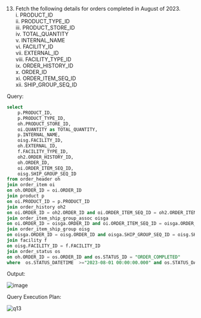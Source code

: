 13. Fetch the following details for orders completed in August of 2023.<br>
 i.    PRODUCT_ID<br>
 ii.   PRODUCT_TYPE_ID<br>
 iii.  PRODUCT_STORE_ID <br>
 iv.   TOTAL_QUANTITY<br>
 v.    INTERNAL_NAME <br>
 vi.   FACILITY_ID<br>
 vii.  EXTERNAL_ID <br>
 viii. FACILITY_TYPE_ID<br> 
 ix.   ORDER_HISTORY_ID<br>
 x.    ORDER_ID<br>
 xi.   ORDER_ITEM_SEQ_ID<br>
 xii.  SHIP_GROUP_SEQ_ID<br>

Query:
```sql
select
	p.PRODUCT_ID,
	p.PRODUCT_TYPE_ID,
	oh.PRODUCT_STORE_ID,
	oi.QUANTITY as TOTAL_QUANTITY,
	p.INTERNAL_NAME,
	oisg.FACILITY_ID,
	oh.EXTERNAL_ID,
	f.FACILITY_TYPE_ID,
	oh2.ORDER_HISTORY_ID,
	oh.ORDER_ID,
	oi.ORDER_ITEM_SEQ_ID,
	oisg.SHIP_GROUP_SEQ_ID 
from order_header oh
join order_item oi
on oh.ORDER_ID = oi.ORDER_ID
join product p 
on oi.PRODUCT_ID = p.PRODUCT_ID 
join order_history oh2 
on oi.ORDER_ID = oh2.ORDER_ID and oi.ORDER_ITEM_SEQ_ID = oh2.ORDER_ITEM_SEQ_ID 
join order_item_ship_group_assoc oisga 
on oi.ORDER_ID = oisga.ORDER_ID and oi.ORDER_ITEM_SEQ_ID = oisga.ORDER_ITEM_SEQ_ID 
join order_item_ship_group oisg 
on oisga.ORDER_ID = oisg.ORDER_ID and oisga.SHIP_GROUP_SEQ_ID = oisg.SHIP_GROUP_SEQ_ID 
join facility f 
on oisg.FACILITY_ID = f.FACILITY_ID
join order_status os 
on oh.ORDER_ID = os.ORDER_ID and os.STATUS_ID = "ORDER_COMPLETED"
where  os.STATUS_DATETIME  >="2023-08-01 00:00:00.000" and os.STATUS_DATETIME <= "2023-08-31 23:59:59.999";
```

Output:

![image](https://github.com/Sandesh3003/TrainingAssignment/assets/77960808/5ab48b02-11ef-4c44-8293-adfbc03db42b)

Query Execution Plan:

![q13](https://github.com/Sandesh3003/TrainingAssignment/assets/77960808/992a615c-2ca8-4720-8a39-d5c46ec09d28)
